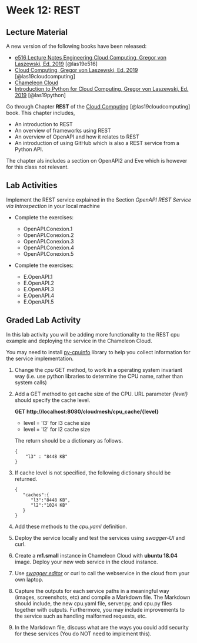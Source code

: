 # Week 12: REST


## Lecture Material 

A new version of the following books have been released:

* [e516 Lecture Notes Engineering Cloud Computing, Gregor von Laszewski, Ed. 2019](https://laszewski.github.io/book/e516/) [@las19e516]
* [Cloud Computing, Gregor von Laszewski, Ed. 2019](https://laszewski.github.io/book/cloud/) [@las19cloudcomputing]
* [Chameleon Cloud](https://laszewski.github.io/book/chameleon/)
* [Introduction to Python for Cloud Computing, Gregor von Laszewski, Ed. 2019](https://laszewski.github.io/book/python/) [@las19python]

Go through Chapter **REST** of the 
[Cloud Computing](https://laszewski.github.io/book/cloud/)
[@las19cloudcomputing] book. This chapter includes,

* An introduction to REST
* An overview of frameworks using REST
* An overview of OpenAPI and how it relates to REST
* An introduction of using GitHub which is also a REST service from a
  Python API.

The chapter als includes a section on OpenAPI2 and Eve which is however
for this class not relevant.

## Lab Activities 

Implement the REST service explained in the Section 
*OpenAPI REST Service via Introspection* in your local machine

* Complete the exercises:

    * OpenAPI.Conexion.1
    * OpenAPI.Conexion.2
    * OpenAPI.Conexion.3
    * OpenAPI.Conexion.4
    * OpenAPI.Conexion.5 

* Complete the exercises:

    * E.OpenAPI.1
    * E.OpenAPI.2
    * E.OpenAPI.3
    * E.OpenAPI.4
    * E.OpenAPI.5 

## Graded Lab Activity

In this lab activity you will be adding more functionality to the REST
cpu example and deploying the service in the Chameleon Cloud.

You may need to install 
[py-cpuinfo](https://pypi.org/project/py-cpuinfo/0.2.3/) 
library to help you collect information for the service implementation. 

1. Change the *cpu* GET method, to work in a operating system invariant way
   (i.e. use python libraries to determine the CPU name, rather than system calls) 

1. Add a GET method to get cache size of the CPU. URL parameter *{level}* should 
  specify the cache level.        
  
    **GET http://localhost:8080/cloudmesh/cpu_cache/{level}**
  
    * level = 'l3' for l3 cache size
    * level = 'l2' for l2 cache size
   
   The return should be a dictionary as follows. 
   
   ```
   { 
       "l3" : "8448 KB"    
   } 
    ```
   
2. If cache level is not specified, the following dictionary should be returned. 
  
    ```
    { 
       "caches":{ 
          "l3":"8448 KB",
          "l2":"1024 KB"
       }
    } 
    ```
 
 3. Add these methods to the *cpu.yaml* definition. 
 
 4. Deploy the service locally and test the services using *swagger-UI*
    and curl.
 
 5. Create a **m1.small** instance in Chameleon Cloud with **ubuntu
    18.04** image. Deploy your new web service in the cloud instance.
    
 6. Use *[swagger editor](https://editor.swagger.io/)* or curl to call
    the webservice in the cloud from your own laptop.
    
 7. Capture the outputs for each service paths in a meaningful way
    (images, screenshots, etc) and compile a Markdown file. The Markdown
    should include, the new cpu.yaml file, server.py, and cpu.py files
    together with outputs. Furthermore, you may include improvements to the
    service such as handling malformed requests, etc.
 
 8. In the Markdown file, discuss what are the ways you could add
    security for these services (You do NOT need to implement this).